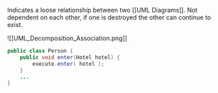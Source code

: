 Indicates a loose relationship between two [[UML Diagrams]]. Not dependent on each other, if one is destroyed the other can continue to exist.

![[UML_Decomposition_Association.png]]

```java
public class Person {
	public void enter(Hotel hotel) {
		execute.enter( hotel );
	}
	...
}
```


